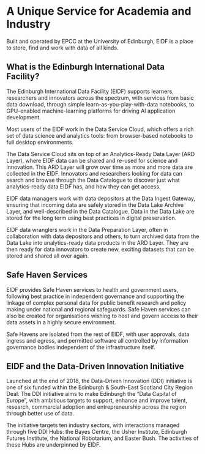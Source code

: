 # A Unique Service for Academia and Industry

Built and operated by EPCC at the University of Edinburgh, EIDF is a place to store, find and work with data of all kinds.

## What is the Edinburgh International Data Facility?

The Edinburgh International Data Facility (EIDF) supports learners, researchers and innovators across the spectrum, with services from basic data download, through simple learn-as-you-play-with-data notebooks, to GPU-enabled machine-learning platforms for driving AI application development.

Most users of the EIDF  work in the Data Service Cloud, which offers a rich set of data science and analytics tools: from browser-based notebooks to full desktop environments.

The Data Service Cloud sits on top of an Analytics-Ready Data Layer (ARD Layer), where EIDF data can be shared and re-used for science and innovation. This ARD Layer will grow over time as more and more data are collected in the EIDF. Innovators and researchers looking for data can search and browse through the Data Catalogue to discover just what analytics-ready data EIDF has, and how they can get access.

EIDF data managers work with data depositors at the Data Ingest Gateway, ensuring that incoming data are safely stored in the Data Lake Archive Layer, and well-described in the Data Catalogue. Data in the Data Lake are stored for the long term using best practices in digital preservation.

EIDF data wranglers work in the Data Preparation Layer, often in collaboration with data depositors and others, to turn archived data from the Data Lake into analytics-ready data products in the ARD Layer. They are then ready for data innovators to create new, exciting datasets that can be stored and shared all over again.

## Safe Haven Services

EIDF provides Safe Haven services to health and government users, following best practice in independent governance and supporting the linkage of complex personal data for public benefit research and policy making under national and regional safeguards. Safe Haven services can also be created for organisations wishing to host and govern access to their data assets in a highly secure environment.

Safe Havens are isolated from the rest of EIDF, with user approvals, data ingress and egress, and permitted software all controlled by information governance bodies independent of the infrastructure itself.

## EIDF and the Data-Driven Innovation Initiative

Launched at the end of 2018, the Data-Driven Innovation (DDI) initiative is one of six funded within the Edinburgh & South-East Scotland City Region Deal. The DDI initiative aims to make Edinburgh the “Data Capital of Europe”, with ambitious targets to support, enhance and improve talent, research, commercial adoption and entrepreneurship across the region through better use of data.

The initiative targets ten industry sectors, with interactions managed through five DDI Hubs: the Bayes Centre, the Usher Institute, Edinburgh Futures Institute, the National Robotarium, and Easter Bush. The activities of these Hubs are underpinned by EIDF.
